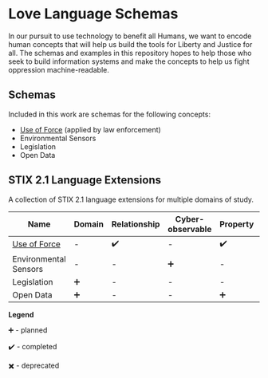 # Love Language Schemas

In our pursuit to use technology to benefit all Humans, we want to encode human concepts that will help us build the tools for Liberty and Justice for all. The schemas and examples in this repository hopes to help those who seek to build information systems and make the concepts to help us fight oppression machine-readable.


## Schemas

Included in this work are schemas for the following concepts:

- [Use of Force](./examples/use-of-force/README.md) (applied by law enforcement)
- Environmental Sensors
- Legislation
- Open Data

## STIX 2.1 Language Extensions

A collection of STIX 2.1 language extensions for multiple domains of study.

| Name | Domain | Relationship | Cyber-observable | Property | Toplevel Property |
| --- | --- | --- | --- | --- | --- |
[Use of Force](./examples/use-of-force/README.md) | - | :heavy_check_mark: | - | :heavy_check_mark: | :heavy_check_mark: |
Environmental Sensors | - | - | :heavy_plus_sign: | - | - |
Legislation | :heavy_plus_sign: | - | - | - | - |
Open Data | :heavy_plus_sign: | - | - | :heavy_plus_sign: | :heavy_plus_sign: |

**Legend**

:heavy_plus_sign: - planned

:heavy_check_mark: - completed

:heavy_multiplication_x: - deprecated
